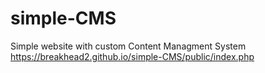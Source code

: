 # simple-CMS
Simple website with custom Content Managment System
https://breakhead2.github.io/simple-CMS/public/index.php
